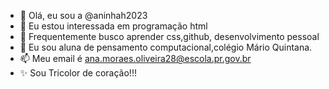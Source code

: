 - 👋 Olá, eu sou a @aninhah2023
- 👀 Eu estou interessada em programação html
- 🌱 Frequentemente busco aprender css,github, desenvolvimento pessoal
- 💞️ Eu sou aluna de pensamento computacional,colégio Mário Quintana.
- 📫 Meu email é ana.moraes.oliveira28@escola.pr.gov.br
- ✨ Sou Tricolor de coração!!!

<!---
aninhah2023/aninhah2023 is a ✨ special ✨ repository because its `README.md` (this file) appears on your GitHub profile.
You can click the Preview link to take a look at your changes.
--->
